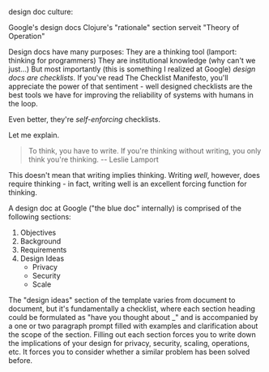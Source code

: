 design doc culture:

Google's design docs
Clojure's "rationale" section
serveit "Theory of Operation"

Design docs have many purposes:
They are a thinking tool (lamport: thinking for programmers)
They are institutional knowledge (why can't we just...)
But most importantly (this is something I realized at Google) *design docs are checklists*. If you've read The Checklist Manifesto, you'll appreciate the power of that sentiment - well designed checklists are the best tools we have for improving the reliability of systems with humans in the loop.

Even better, they're *self-enforcing* checklists.

Let me explain.

> To think, you have to write. If you're thinking without writing, you only think you're thinking.
-- Leslie Lamport

This doesn't mean that writing implies thinking. Writing *well*, however, does require thinking - in fact, writing well is an excellent forcing function for thinking.

A design doc at Google ("the blue doc" internally) is comprised of the following sections:

1. Objectives
2. Background
3. Requirements
4. Design Ideas
	- Privacy
	- Security
	- Scale

The "design ideas" section of the template varies from document to document,  but it's fundamentally a checklist, where each section heading could be formulated as "have you thought about _" and is accompanied by a one or two paragraph prompt filled with examples and clarification about the scope of the section. Filling out each section forces you to write down the implications of your design for privacy, security, scaling, operations, etc. It forces you to consider whether a similar problem has been solved before.
